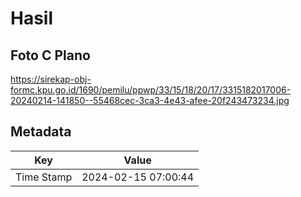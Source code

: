 # Hasil

## Foto C Plano

https://sirekap-obj-formc.kpu.go.id/1690/pemilu/ppwp/33/15/18/20/17/3315182017006-20240214-141850--55468cec-3ca3-4e43-afee-20f243473234.jpg


## Metadata

| Key        | Value               |
| ---------- | ------------------- |
| Time Stamp | 2024-02-15 07:00:44 |



